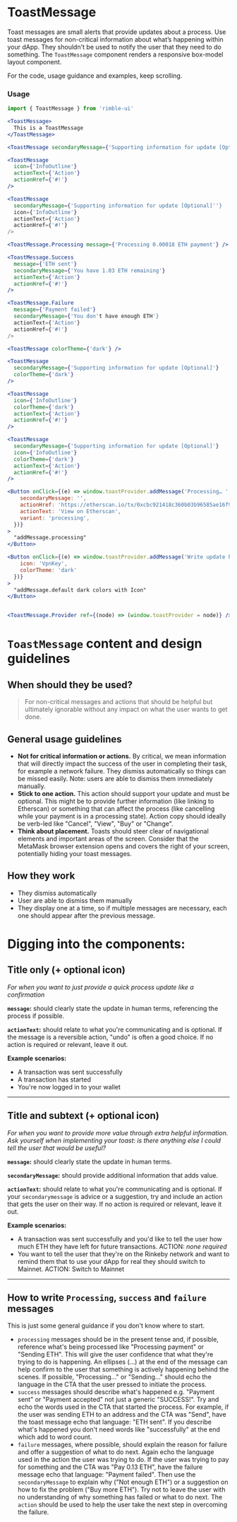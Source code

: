 # ToastMessage
Toast messages are small alerts that provide updates about a process. Use toast messages for non-critical information about what’s happening within your dApp. They shouldn't be used to notify the user that they need to do something. The `ToastMessage` component renders a responsive box-model layout component.

For the code, usage guidance and examples, keep scrolling. 

<!-- STORY -->

### Usage
```jsx
import { ToastMessage } from 'rimble-ui'
```

<!-- component example here -->
```jsx
<ToastMessage>
  This is a ToastMessage
</ToastMessage>

<ToastMessage secondaryMessage={'Supporting information for update [Optional]'} />

<ToastMessage
  icon={'InfoOutline'}
  actionText={'Action'}
  actionHref={'#!'}
/>

<ToastMessage
  secondaryMessage={'Supporting information for update [Optional]''}
  icon={'InfoOutline'}
  actionText={'Action'}
  actionHref={'#!'}
/>

<ToastMessage.Processing message={'Processing 0.00018 ETH payment'} />

<ToastMessage.Success
  message={'ETH sent'}
  secondaryMessage={'You have 1.03 ETH remaining'}
  actionText={'Action'}
  actionHref={'#!'}
/>

<ToastMessage.Failure
  message={'Payment failed'}
  secondaryMessage={'You don't have enough ETH'}
  actionText={'Action'}
  actionHref={'#!'}
/>

<ToastMessage colorTheme={'dark'} />

<ToastMessage
  secondaryMessage={'Supporting information for update [Optional]'}
  colorTheme={'dark'}
/>

<ToastMessage
  icon={'InfoOutline'}
  colorTheme={'dark'}
  actionText={'Action'}
  actionHref={'#!'}
/>

<ToastMessage
  secondaryMessage={'Supporting information for update [Optional]'}
  icon={'InfoOutline'}
  colorTheme={'dark'}
  actionText={'Action'}
  actionHref={'#!'}
/>

<Button onClick={(e) => window.toastProvider.addMessage('Processing… ', {
    secondaryMessage: '',
    actionHref: 'https://etherscan.io/tx/0xcbc921418c360b03b96585ae16f906cbd48c8d6c2cc7b82c6db430390a9fcfed',
    actionText: 'View on Etherscan',
    variant: 'processing',
  })}
>
  "addMessage.processing"
</Button>

<Button onClick={(e) => window.toastProvider.addMessage('Write update here [Required]', {
    icon: 'VpnKey',
    colorTheme: 'dark'
  })}
>
  "addMessage.default dark colors with Icon"
</Button>


<ToastMessage.Provider ref={(node) => (window.toastProvider = node)} />
```

# `ToastMessage` content and design guidelines

## **When should they be used?**

> For non-critical messages and actions that should be helpful but ultimately ignorable without any impact on what the user wants to get done.

## General usage guidelines

- **Not for critical information or actions.** By critical, we mean information that will directly impact the success of the user in completing their task, for example a network failure. They dismiss automatically so things can be missed easily. Note: users are able to dismiss them immediately manually.
- **Stick to one action.** This action should support your update and must be optional. This might be to provide further information (like linking to Etherscan) or something that can affect the process (like cancelling while your payment is in a processing state). Action copy should ideally be verb-led like "Cancel", "View", "Buy" or "Change".
- **Think about placement.** Toasts should steer clear of navigational elements and important areas of the screen. Consider that the MetaMask browser extension opens and covers the right of your screen, potentially hiding your toast messages.

## How they work

- They dismiss automatically
- User are able to dismiss them manually
- They display one at a time, so if multiple messages are necessary, each one should appear after the previous message.

# Digging into the components:

## Title only (+ optional icon)

*For when you want to just provide a quick process update like a confirmation*

**`message`:** should clearly state the update in human terms, referencing the process if possible.

**`actionText`:** should relate to what you're communicating and is optional. If the message is a reversible action, "undo" is often a good choice. If no action is required or relevant, leave it out.

**Example scenarios:**

- A transaction was sent successfully
- A transaction has started
- You're now logged in to your wallet

---

## Title and subtext (+ optional icon)

*For when you want to provide more value through extra helpful information. Ask yourself when implementing your toast: is there anything else I could tell the user that would be useful?*

**`message`:** should clearly state the update in human terms.

**`secondaryMessage`:** should provide additional information that adds value.

**`actionText`:** should relate to what you're communicating and is optional. If your `secondarymessage` is advice or a suggestion, try and include an action that gets the user on their way. If no action is required or relevant, leave it out. 

**Example scenarios:**

- A transaction was sent successfully and you'd like to tell the user how much ETH they have left for future transactions. ACTION: *none required*
- You want to tell the user that they're on the Rinkeby network and want to remind them that to use your dApp for real they should switch to Mainnet. ACTION: Switch to Mainnet

---

## How to write `Processing`, `success` and `failure` messages

This is just some general guidance if you don't know where to start.

- `processing` messages should be in the present tense and, if possible, reference what's being processed like "Processing payment" or "Sending ETH". This will give the user confidence that what they're trying to do is happening. An ellipses (...) at the end of the message can help confirm to the user that something is actively happening behind the scenes. If possible, "Processing..." or "Sending..." should echo the language in the CTA that the user pressed to initiate the process.  
- `success` messages should describe what's happened e.g. "Payment sent" or "Payment accepted" not just a generic "SUCCESS!". Try and echo the words used in the CTA that started the process. For example, if the user was sending ETH to an address and the CTA was "Send", have the toast message echo that language: "ETH sent". If you describe what's happened you don't need words like "successfully" at the end which add to word count. 
- `failure` messages, where possible, should explain the reason for failure and offer a suggestion of what to do next. Again echo the language used in the action the user was trying to do. If the user was trying to pay for something and the CTA was "Pay 0.13 ETH", have the failure message echo that language: "Payment failed". Then use the `secondaryMessage` to explain why ("Not enough ETH") or a suggestion on how to fix the problem ("Buy more ETH"). Try not to leave the user with no understanding of why something has failed or what to do next. The `action` should be used to help the user take the next step in overcoming the failure.
